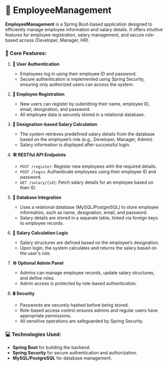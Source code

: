 

# 🏢 **EmployeeManagement**

**EmployeeManagement** is a Spring Boot-based application designed to efficiently manage employee information and salary details. It offers intuitive features for employee registration, salary management, and secure role-based access (Developer, Manager, HR).

### 🚀 Core Features:

1. **🔐 User Authentication**  
   - Employees log in using their employee ID and password.  
   - Secure authentication is implemented using Spring Security, ensuring only authorized users can access the system.

2. **📝 Employee Registration**  
   - New users can register by submitting their name, employee ID, email, designation, and password.  
   - All employee data is securely stored in a relational database.

3. **💼 Designation-based Salary Calculation**  
   - The system retrieves predefined salary details from the database based on the employee’s role (e.g., Developer, Manager, Admin).  
   - Salary information is displayed after successful login.

4. **🛠 RESTful API Endpoints**  
   - `POST /register`: Register new employees with the required details.  
   - `POST /login`: Authenticate employees using their employee ID and password.  
   - `GET /salary/{id}`: Fetch salary details for an employee based on their ID.

5. **💾 Database Integration**  
   - Uses a relational database (MySQL/PostgreSQL) to store employee information, such as name, designation, email, and password.  
   - Salary details are stored in a separate table, linked via foreign keys to employee records.

6. **🧮 Salary Calculation Logic**  
   - Salary structures are defined based on the employee’s designation.  
   - Upon login, the system calculates and returns the salary based on the user's role.

7. **⚙️ Optional Admin Panel**  
   - Admins can manage employee records, update salary structures, and define roles.  
   - Admin access is protected by role-based authentication.

8. **🔒 Security**  
   - Passwords are securely hashed before being stored.  
   - Role-based access control ensures admins and regular users have appropriate permissions.  
   - All sensitive operations are safeguarded by Spring Security.

### 💻 Technologies Used:
- **Spring Boot** for building the backend.  
- **Spring Security** for secure authentication and authorization.  
- **MySQL/PostgreSQL** for database management.

